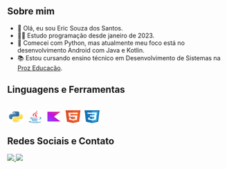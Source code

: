 
##

## Sobre mim
- 👋 Olá, eu sou Eric Souza dos Santos.
- 👨‍💻 Estudo programação desde janeiro de 2023.
- 🐍 Comecei com Python, mas atualmente meu foco está no desenvolvimento Android com Java e Kotlin.
- 📚 Estou cursando ensino técnico em Desenvolvimento de Sistemas na [Proz Educação](https://www.prozeducacao.com.br/).

## Linguagens e Ferramentas
<div style="display: inline_block"><br>
  <img align="center" alt="Eric-Python" height="30" width="40" src="https://raw.githubusercontent.com/devicons/devicon/master/icons/python/python-original.svg">
  <img align="center" alt="Eric-Java" height="30" width="40" src="https://raw.githubusercontent.com/devicons/devicon/master/icons/java/java-original.svg">
  <img align="center" alt="Eric-Kotlin" height="30" width="40" src="https://raw.githubusercontent.com/devicons/devicon/master/icons/kotlin/kotlin-original.svg">
  <img align="center" alt="Eric-HTML" height="30" width="40" src="https://raw.githubusercontent.com/devicons/devicon/master/icons/html5/html5-original.svg">
  <img align="center" alt="Eric-CSS" height="30" width="40" src="https://raw.githubusercontent.com/devicons/devicon/master/icons/css3/css3-original.svg">
</div>


## Redes Sociais e Contato
<div>
  <a href="https://www.linkedin.com/in/
Eric-Souza-dos-Santos
" target="_blank">
    <img src="https://img.shields.io/badge/LinkedIn-%230077B5?style=for-the-badge&logo=linkedin&logoColor=white" target="_blank">
  </a>
  <a href="mailto:seuemail@gmail.com" target="_blank">
    <img src="https://img.shields.io/badge/Gmail-%23333?style=for-the-badge&logo=gmail&logoColor=white" target="_blank">
  </a>
</div>
